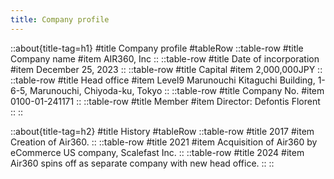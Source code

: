 ```yaml
---
title: Company profile
---
```


::about{title-tag=h1}
#title
Company profile
#tableRow
::table-row
#title
Company name
#item
AIR360, Inc
::
::table-row
#title
Date of incorporation
#item
December 25, 2023
::
::table-row
#title
Capital
#item
2,000,000JPY
::
::table-row
#title
Head office
#item
Level9 Marunouchi Kitaguchi Building, 1-6-5, Marunouchi, Chiyoda-ku, Tokyo
::
::table-row
#title
Company No.
#item
0100-01-241171
::
::table-row
#title
Member
#item
Director: Defontis Florent
::
::

::about{title-tag=h2}
#title
History
#tableRow
::table-row
#title
2017
#item
Creation of Air360.
::
::table-row
#title
2021
#item
Acquisition of Air360 by eCommerce US company, Scalefast Inc.
::
::table-row
#title
2024
#item
Air360 spins off as separate company with new head office.
::
::